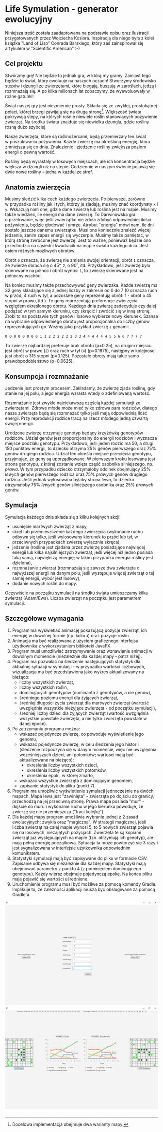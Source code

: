 # Life Symulation - generator ewolucyjny

Niniejsza treść została zaadaptowana na podstawie opisu oraz ilustracji przygotowanych przez Wojciecha Kosiora.
Inspiracją dla niego była z kolei książka "Land of Lisp" Conrada Barskiego, który zaś zainspirował się artykułem w
"Scientific American" :-)


## Cel projektu

Stwórzmy grę! Nie będzie to jednak gra, w którą my gramy. Zamiast tego będzie
to świat, który ewoluuje na naszych oczach! Stworzymy środowisko stepów
i dżungli ze zwierzętami, które biegają, buszują w zaroślach, jedzą i rozmnażają
się. A po kilka milionach lat zobaczymy, że wyewoluowały w różne gatunki!

Świat naszej gry jest niezmiernie prosty. Składa się ze zwykłej, prostokątnej
połaci, której brzegi zawijają się na drugą stronę[^1]. Większość świata pokrywają
stepy, na których rośnie niewiele roślin stanowiących pożywienie zwierząt. Na
środku świata znajduje się niewielka dżungla, gdzie rośliny rosną dużo szybciej. 

[^1]: Docelowa implementacja obejmuje dwa warianty mapy.

Nasze zwierzęta, które są roślinożercami, będą przemierzały ten świat w poszukiwaniu pożywienia. Każde zwierzę ma
określoną energię, która zmniejsza się co dnia. Znalezienie i zjedzenie rośliny zwiększa poziom energii o pewną wartość.

Rośliny będą wyrastały w losowych miejscach, ale ich koncentracja będzie większa w dżungli niż na stepie. Codziennie w
naszym świecie pojawią się dwie nowe rośliny – jedna w każdej ze stref.

## Anatomia zwierzęcia


Musimy śledzić kilka cech każdego zwierzęcia. Po pierwsze, zarówno w przypadku rośliny jak i tych, którzy je zjadają,
musimy znać koordynaty `x` i `y`. Wskazują nam one, gdzie dane zwierzę lub roślina jest na mapie.  Musimy także wiedzieć,
ile energii ma dane zwierzę. To Darwinowska gra o przetrwanie, więc jeśli zwierzątko nie zdoła zdobyć odpowiedniej ilości
pożywienia, będzie głodować i umrze. Atrybut "energia" mówi nam, ile dni zostało jeszcze danemu zwierzątku. Musi ono
koniecznie znaleźć więcej jedzenia, zanim zapas energii się wyczerpie.  Musimy także pamiętać, w którą stronę zwrócone
jest zwierzę. Jest to ważne, ponieważ będzie ono przechodzić na sąsiedni kwadracik na mapie świata każdego dnia. Jest
osiem różnych możliwych obrotów.

Obrót `0` oznacza, że zwierzę nie zmienia swojej orientacji, obrót `1` oznacza, że zwierzę obraca się o 45°, `2`, o 90°,
itd. Przykładowo, jeśli zwierzę było skierowane na północ i obrót wynosi `1`, to zwierzę skierowane jest na
północny wschód. 

Na koniec musimy także przechowywać geny zwierzaka. Każde zwierzę ma 32 geny składające się z jednej liczby w zakresie od 0 do 7 
(0 oznacza ruch w przód, 4 ruch w tył, a pozostałe geny reprezentują obrót: 1 - obrót o 45 stopni w prawo, itd.).
Te geny reprezentują preferencje zwierzęcia względem określonego obrotu. Każdego dnia zwierzę zadecyduje czy dalej
podążać w tym samym kierunku, czy skręcić i zwrócić się w inną stronę. Zrobi to na podstawie tych genów i losowo
wybierze nowy kierunek. Szansa na wybranie odpowiedniego obrotu jest proporcjonalna do liczby genów reprezentujących
go. Weźmy jako przykład zwierzę z genami:

`0 0 0 0 0 0 0 0 1 1 2 2 2 2 2 2 3 3 4 4 4 4 4 4 5 5 6 6 7 7 7 7`

To zwierzę najbardziej preferuje brak obrotu (p=0.25), na drugim miejscu jest obrót w prawo (`2`) oraz ruch w tył (`4`)
(p=0.1875), następny w kolejności jest obrót o 315 stopni (p=0.125). Pozostałe obroty mają takie samo prawdopodobieństwo (p=0.0625).

## Konsumpcja i rozmnażanie

Jedzenie jest prostym procesem. Zakładamy, że zwierzę zjada roślinę, gdy stanie na jej polu, a jego energia wzrasta
wtedy o zdefiniowaną wartość.

Rozmnażanie jest zwykle najciekawszą częścią każdej symulacji ze zwierzętami. Zdrowe młode może mieć tylko zdrowa para
rodziców, dlatego nasze zwierzęta będą się rozmnażać tylko jeśli mają odpowiednią ilość energii. Przy reprodukcji
rodzice tracą na rzecz młodego jedną czwartą swojej energii. 

Urodzone zwierzę otrzymuje genotyp będący krzyżówką genotypów rodziców. Udział genów jest proporcjonalny do energii
rodziców i wyznacza miejsce podziału genotypu. Przykładowo, jeśli jeden rodzic ma 50, a  drugi 150 punktów energii, 
to dziecko otrzyma 25% genów pierwszego oraz 75% genów drugiego rodzica. Udział ten określa miejsce przecięcia genotypu,
przyjmując, że geny są uporządkowane. W pierwszym kroku losowana jest strona genotypu, z której zostanie wzięta część 
osobnika silniejszego, np. *prawa*. W tym przypadku dziecko otrzymałoby odcinek obejmujący 25% *lewych* genów
pierwszego rodzica oraz 75% *prawych* genów drugiego rodzica. Jeśli jednak wylosowana byłaby strona *lewa*, to dziecko 
otrzymałoby 75% *lewych* genów silniejszego osobnika oraz 25% *prawych* genów.


## Symulacja

Symulacja każdego dnia składa się z kilku kolejnych akcji:
* usunięcie martwych zwierząt z mapy,
* skręt lub przemieszczenie każdego zwierzęcia (wykonanie ruchu odbywa się tylko, jeśli wylosowany kierunek to przód lub
  tył, w przeciwnych przypadkach zwierzę wyłącznie skręca),
* jedzenie (roślina jest zjadana przez zwierzę posiadające najwięcej energii lub kilka najsilniejszych zwierząt, jeśli więcej niż jedno
  posiada taką samą, największą energię; w takim przypadku energia rośliny jest dzielona),
* rozmnażanie zwierząt (rozmnażają się zawsze dwa zwierzęta o najwyższej energii na danym polu; jeśli występuje więcej zwierząt o tej
  samej energii, wybór jest losowy),
* dodanie nowych roślin do mapy.

Oczywiście na początku symulacji na środku świata umieszczamy kilka zwierząt (Adam/Ewa). Liczba zwierząt na początku
jest parametrem symulacji.

## Szczegółowe wymagania

1. Program ma wyświetlać animację pokazującą pozycje zwierząt, ich energię w dowolnej formie (np. koloru) oraz pozycje
   roślin.
2. Animacja ma być realizowana z użyciem graficznego interfejsu użytkownika z wykorzystaniem biblioteki JavaFX.
3. Program musi umożliwiać zatrzymywanie oraz wznawianie animacji w dowolnym momencie (niezależnie dla każdej mapy -
   patrz niżej).
4. Program ma pozwalać na śledzenie następujących statystyk dla aktualnej sytuacji w symulacji - w przypadku wartości
   liczbowych, wizualizacja ma być przedstawiona jako wykres aktualizowany na bieżąco:
   * liczby wszystkich zwierząt,
   * liczby wszystkich roślin,
   * dominujących genotypów (dominanta z genotypów, a nie genów),
   * średniego poziomu energii dla żyjących zwierząt,
   * średniej długości życia zwierząt dla martwych zwierząt (wartość uwzględnia wszystkie nieżyjące zwierzęta - od
     początku symulacji),
   * średniej liczby dzieci dla żyjących zwierząt (wartość uwzględnia wszystkie powstałe zwierzęta, a nie tylko
     zwierzęta powstałe w danej epoce).
5. Po zatrzymaniu programu można:
   * wskazać pojedyncze zwierzę, co powoduje wyświetlenie jego genomu,
   * wskazać pojedyncze zwierzę, w celu śledzenia jego historii (śledzenie rozpoczyna się w danym momencie, więc nie
     uwzględnia wcześniejszych dzieci, ani potomków; wartości mają być aktualizowane na bieżąco):
     * określenia liczby wszystkich dzieci,
     * określenia liczby wszystkich potomków,
     * określenia epoki, w której zmarło,
   * wskazać wszystkie zwierzęta z dominującym genomem,
   * zapisanie statystyk do pliku (punkt 7).
6. Program ma umożliwić wyświetlenie symulacji jednocześnie na dwóch mapach. Mapa lewa jest "zawinięta" - zwierzęta 
   po dojściu do granicy, przechodzą na jej przeciwną
   stronę. Prawa mapa posiada "mur" - dojście do muru i wykonanie ruchu w jego kierunku powoduje, ze zwierzę się nie
   przemieszcza ("traci kolejkę").
7. Dla każdej mapy program umożliwia wybranie jednej z 2 zasad ewolucyjnych: zwykła oraz "magiczna". W strategii
   magicznej, jeśli liczba zwierząt na całej mapie wynosi 5, to 5 nowych zwierząt pojawia się na
   losowych, niezajętych pozycjach. Zwierzęta te są kopiami zwierząt już występujących na mapie (tzn. otrzymują ich genotyp), 
   ale mają pełną energię początkową. Sytuacja ta może powtórzyć się 3 razy i jest sygnalizowana w interfejsie użytkownika
   odpowiednim komunikatem.
7. Statystyki symulacji mają być zapisywane do pliku w formacie CSV. Zapisanie odbywa się niezależnie dla każdej mapy.
   Statystyki mają obejmować parametry z punktu 4 (z pominięciem dominującego genotypu). Każdy wiersz obejmuje
   pojedynczą epokę. Na końcu pliku mają pojawić się wartości uśrednione.
8. Uruchomienie programu musi być możliwe za pomocą komendy Gradla. Implikuje to, że zależności aplikacji muszą być
   obsługiwane za pomocą Gradle'a.
   
  <img src="home.png"/><img src="main.png"/>
